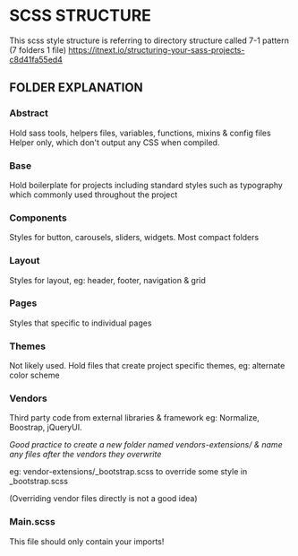 # SCSS STRUCTURE

This scss style structure is referring to directory structure called 7-1 pattern (7 folders 1 file) 
https://itnext.io/structuring-your-sass-projects-c8d41fa55ed4


## FOLDER EXPLANATION

### Abstract

Hold sass tools, helpers files, variables, functions, mixins & config files
Helper only, which don't output any CSS when compiled.

### Base

Hold boilerplate for projects including standard styles such as typography which commonly
used throughout the project

### Components

Styles for button, carousels, sliders, widgets. Most compact folders

### Layout

Styles for layout, eg: header, footer, navigation & grid

### Pages

Styles that specific to individual pages

### Themes

Not likely used. Hold files that create project specific themes, eg: alternate color scheme

### Vendors

Third party code from external libraries & framework
eg: Normalize, Boostrap, jQueryUI.

*Good practice to create a new folder named vendors-extensions/ & name any files after the vendors they overwrite*

eg: vendor-extensions/_bootstrap.scss to override some style in _bootstrap.scss

(Overriding vendor files directly is not a good idea)

### Main.scss

This file should only contain your imports!